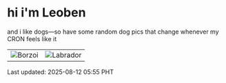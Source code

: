 # hi i'm Leoben

and i like dogs—so have some random dog pics that change whenever my CRON feels like it

|  |  |
|--------|----------|
| ![Borzoi](https://random-dog-vercel.vercel.app/api/random-borzoi?v=1754949327) | ![Labrador](https://random-dog-vercel.vercel.app/api/random-labrador?v=1754949327) |

Last updated: 2025-08-12 05:55 PHT
